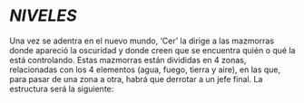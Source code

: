#			_NIVELES_

Una vez se adentra en el nuevo mundo, ‘Cer’ la dirige a las
mazmorras donde apareció la oscuridad y donde creen que se
encuentra quién o qué la está controlando.
Estas mazmorras están divididas en 4 zonas, relacionadas con los
4 elementos (agua, fuego, tierra y aire), en las que, para pasar de
una zona a otra, habrá que derrotar a un jefe final.
La estructura será la siguiente:
